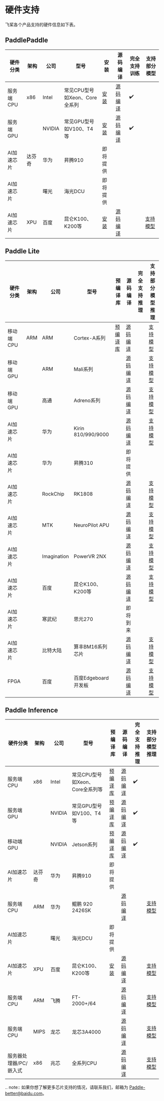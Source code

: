 # 硬件支持

飞桨各个产品支持的硬件信息如下表。

## PaddlePaddle

|  硬件分类  | 架构 | 公司 | 型号 | 安装 | 源码编译 |  完全支持训练 | 支持部分模型 |
|  ----  | ----  | ---- | ---- |---- | ---- |---- | ---- |
| 服务端CPU | x86 | Intel | 常见CPU型号如Xeon、Core全系列 | [安装](https://www.paddlepaddle.org.cn/install/quick?docurl=/documentation/docs/zh/2.0/install/pip/linux-pip.html) | [源码编译](https://www.paddlepaddle.org.cn/install/quick?docurl=/documentation/docs/zh/2.0/install/compile/linux-compile.html) | ✔️ |  |
| 服务端GPU |  | NVIDIA | 常见GPU型号如V100、T4等| [安装](https://www.paddlepaddle.org.cn/install/quick?docurl=/documentation/docs/zh/2.0/install/pip/linux-pip.html) | [源码编译](https://www.paddlepaddle.org.cn/install/quick?docurl=/documentation/docs/zh/2.0/install/compile/linux-compile.html) | ✔️ |  |
| AI加速芯片 | 达芬奇 | 华为 | 昇腾910 | 即将提供 | | | |
| AI加速芯片 |  | 曙光 | 海光DCU | 即将提供 | | | |
| AI加速芯片 | XPU | 百度 | 昆仑K100、K200等 | [安装](https://www.paddlepaddle.org.cn/documentation/docs/zh/guides/xpu_docs/paddle_install_cn.html#wheel) | [源码编译](https://www.paddlepaddle.org.cn/documentation/docs/zh/guides/xpu_docs/paddle_install_cn.html#id2) |  | [支持模型](https://www.paddlepaddle.org.cn/documentation/docs/zh/guides/xpu_docs/paddle_2.0_xpu_cn.html) |


## Paddle Lite

|  硬件分类  | 架构 | 公司 | 型号 | 预编译库 | 源码编译 |  完全支持推理 | 支持部分模型推理 |
|  ----  | ----  | ---- | ---- |---- | ---- |---- | ---- |
| 移动端CPU | ARM | ARM | Cortex-A系列 | [预编译库](https://paddlelite.paddlepaddle.org.cn/quick_start/release_lib.html) | [源码编译](https://paddlelite.paddlepaddle.org.cn/source_compile/compile_env.html) |  | [支持模型](https://paddlelite.paddlepaddle.org.cn/introduction/support_model_list.html) |
| 移动端GPU |  | ARM | Mali系列 |  | [源码编译](https://paddlelite.paddlepaddle.org.cn/demo_guides/opencl.html) |  | [支持模型](https://paddlelite.paddlepaddle.org.cn/introduction/support_model_list.html) |
| 移动端GPU |  | 高通 | Adreno系列 |  | [源码编译](https://paddlelite.paddlepaddle.org.cn/demo_guides/opencl.html) |  | [支持模型](https://paddlelite.paddlepaddle.org.cn/introduction/support_model_list.html) |
| AI加速芯片 |  | 华为 | Kirin 810/990/9000 |  | [源码编译](https://paddlelite.paddlepaddle.org.cn/demo_guides/huawei_kirin_npu.html#id5) |  | [支持模型](https://paddlelite.paddlepaddle.org.cn/demo_guides/huawei_kirin_npu.html#id1) |
| AI加速芯片 |  | 华为 | 昇腾310 |  | 即将提供 |  |  |
| AI加速芯片 |  | RockChip | RK1808 |  | [源码编译](https://paddlelite.paddlepaddle.org.cn/demo_guides/rockchip_npu.html#id5) |  | [支持模型](https://paddlelite.paddlepaddle.org.cn/demo_guides/rockchip_npu.html#id1) |
| AI加速芯片 |  | MTK | NeuroPilot APU |  | [源码编译](https://paddlelite.paddlepaddle.org.cn/demo_guides/mediatek_apu.html#id1) |  | [支持模型](https://paddlelite.paddlepaddle.org.cn/demo_guides/mediatek_apu.html#id1) |
| AI加速芯片 |  | Imagination | PowerVR 2NX |  | [源码编译](https://paddlelite.paddlepaddle.org.cn/demo_guides/huawei_kirin_npu.html#id5) |  | [支持模型](https://paddlelite.paddlepaddle.org.cn/demo_guides/huawei_kirin_npu.html#id1) |
| AI加速芯片 |  | 百度 | 昆仑K100、K200等 |  | [源码编译](https://paddlelite.paddlepaddle.org.cn/demo_guides/baidu_xpu.html#id4) |  | [支持模型](https://paddlelite.paddlepaddle.org.cn/demo_guides/baidu_xpu.html#id1) |
| AI加速芯片 |  | 寒武纪 | 思元270 |  | 即将到来 |   |   |
| AI加速芯片 |  | 比特大陆 | 算丰BM16系列芯片 |  | [源码编译](https://paddlelite.paddlepaddle.org.cn/demo_guides/bitmain.html#id5) |  | [支持模型](https://paddlelite.paddlepaddle.org.cn/demo_guides/bitmain.html#id1) |
| FPGA |  | 百度 | 百度Edgeboard开发板 |  | [源码编译](https://paddlelite.paddlepaddle.org.cn/demo_guides/baidu_xpu.html#id4) |  | [支持模型](https://ai.baidu.com/ai-doc/HWCE/Qkda68drw) |

## Paddle Inference

|  硬件分类  | 架构 | 公司 | 型号 | 预编译库 | 源码编译 |  完全支持推理 | 支持部分模型推理 |
|  ----  | ----  | ---- | ---- |---- | ---- |---- | ---- |
| 服务端CPU | x86 | Intel | 常见CPU型号如Xeon、Core全系列等 | [预编译库](https://paddleinference.paddlepaddle.org.cn/user_guides/download_lib.html) | [源码编译](https://paddleinference.paddlepaddle.org.cn/user_guides/source_compile.html) | ✔️ |   | 
| 服务端GPU |  | NVIDIA | 常见GPU型号如V100、T4等 | [预编译库](https://paddleinference.paddlepaddle.org.cn/user_guides/download_lib.html) | [源码编译](https://paddleinference.paddlepaddle.org.cn/user_guides/source_compile.html) | ✔️ |   | 
| 移动端GPU |  | NVIDIA | Jetson系列 | [预编译库](https://paddleinference.paddlepaddle.org.cn/user_guides/download_lib.html) | [源码编译](https://paddleinference.paddlepaddle.org.cn/user_guides/source_compile.html) | ✔️ |   | 
| AI加速芯片 | 达芬奇 | 华为 | 昇腾910 | 即将提供 | | | |
| 服务端CPU | ARM | 华为 | 鲲鹏 920 2426SK |  |[源码编译](https://www.paddlepaddle.org.cn/install/quick?docurl=/documentation/docs/zh/2.0/install/compile/arm-compile.html#anchor-1) |  | [支持模型](https://www.paddlepaddle.org.cn/install/quick?docurl=/documentation/docs/zh/2.0/install/compile/arm-compile.html#anchor-6) |
| AI加速芯片 |  | 曙光 | 海光DCU | 即将提供 | | | |
| AI加速芯片 | XPU | 百度 | 昆仑K100、K200等 | [安装](https://www.paddlepaddle.org.cn/documentation/docs/zh/guides/xpu_docs/paddle_install_cn.html#wheel) | [源码编译](https://www.paddlepaddle.org.cn/documentation/docs/zh/guides/xpu_docs/paddle_install_cn.html#id2) |  | [支持模型](https://www.paddlepaddle.org.cn/documentation/docs/zh/guides/xpu_docs/paddle_2.0_xpu_cn.html) |
| 服务端CPU | ARM | 飞腾 | FT-2000+/64 |  |[源码编译](https://www.paddlepaddle.org.cn/install/quick?docurl=/documentation/docs/zh/2.0/install/compile/arm-compile.html#anchor-1) |  | [支持模型](https://www.paddlepaddle.org.cn/install/quick?docurl=/documentation/docs/zh/2.0/install/compile/arm-compile.html#anchor-6) |
| 服务端CPU | MIPS | 龙芯 | 龙芯3A4000 |  |[源码编译](https://www.paddlepaddle.org.cn/install/quick?docurl=/documentation/docs/zh/2.0/install/compile/linux-compile.html) |  | [支持模型]() |
| 服务器处理器/PC/嵌入式 | x86 | 兆芯 | 全系列CPU |  |[源码编译](https://www.paddlepaddle.org.cn/install/quick?docurl=/documentation/docs/zh/2.0/install/compile/zhaoxin-compile.html#anchor-1) |  | [支持模型](https://www.paddlepaddle.org.cn/install/quick?docurl=/documentation/docs/zh/2.0/install/compile/zhaoxin-compile.html#anchor-6) |

.. note::
如果你想了解更多芯片支持的情况，请联系我们，邮箱为 Paddle-better@baidu.com。
